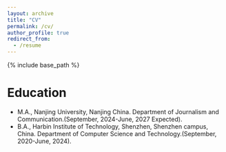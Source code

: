 ```yaml
---
layout: archive
title: "CV"
permalink: /cv/
author_profile: true
redirect_from:
  - /resume
---
```


{% include base_path %}

Education
======
* M.A., Nanjing University, Nanjing China. Department of Journalism and Communication.(September, 2024-June, 2027 Expected).
* B.A., Harbin Institute of Technology, Shenzhen, Shenzhen campus, China. Department of Computer Science and Technology.(September, 2020-June, 2024).


